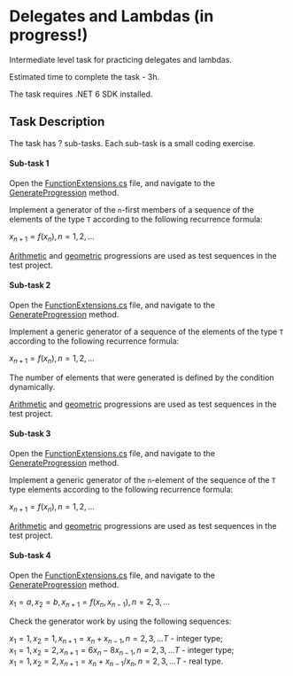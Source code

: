 # Delegates and Lambdas (in progress!)

Intermediate level task for practicing delegates and lambdas. 

Estimated time to complete the task - 3h.  

The task requires .NET 6 SDK installed.   

## Task Description

The task has ? sub-tasks. Each sub-task is a small coding exercise.

#### Sub-task 1

Open the [FunctionExtensions.cs]() file, and navigate to the [GenerateProgression]() method.

Implement a generator of the `n`-first members of a sequence of the elements of the type `T` according to the following recurrence formula:   

   $`x_{n+1}=f(x_n), n = 1, 2, ...`$
  
[Arithmetic](https://www.wikiwand.com/en/Arithmetic_progression) and [geometric](https://www.wikiwand.com/en/Geometric_progression) progressions are used as test sequences in the test project.

#### Sub-task 2

Open the [FunctionExtensions.cs]() file, and navigate to the [GenerateProgression]() method.

Implement a generic generator  of a sequence of the elements of the type `T` according to the following recurrence formula:

   $`x_{n+1}=f(x_n), n = 1, 2, ...`$

The number of elements that were generated is defined by the condition dynamically.

[Arithmetic](https://www.wikiwand.com/en/Arithmetic_progression) and [geometric](https://www.wikiwand.com/en/Geometric_progression) progressions are used as test sequences in the test project.

#### Sub-task 3

Open the [FunctionExtensions.cs]() file, and navigate to the [GenerateProgression]() method.

Implement a generic generator of the `n`-element of the sequence of the `T` type elements according to the following recurrence formula:

   $`x_{n+1}=f(x_n), n = 1, 2, ...`$

[Arithmetic](https://www.wikiwand.com/en/Arithmetic_progression) and [geometric](https://www.wikiwand.com/en/Geometric_progression) progressions are used as test sequences in the test project.

#### Sub-task 4

Open the [FunctionExtensions.cs]() file, and navigate to the [GenerateProgression]() method.

   $`x_1 = a, x_2 = b, x_{n+1}=f(x_n, x_{n - 1}), n = 2, 3, ...`$
  
Check the generator work by using the following sequences:

   $`x_1 = 1, x_2 = 1, x_{n + 1} = x_n +  x_{n - 1}, n = 2, 3, ... T`$ - integer type;     
   $`x_1 = 1, x_2 = 2, x_{n + 1} = 6 x_n - 8 x_{n - 1}, n = 2, 3, ... T`$ - integer type;    
   $`x_1 = 1, x_2 = 2, x_{n + 1} = x_n +  x_{n - 1} / x_{n}, n = 2, 3, ... T`$ - real type.
